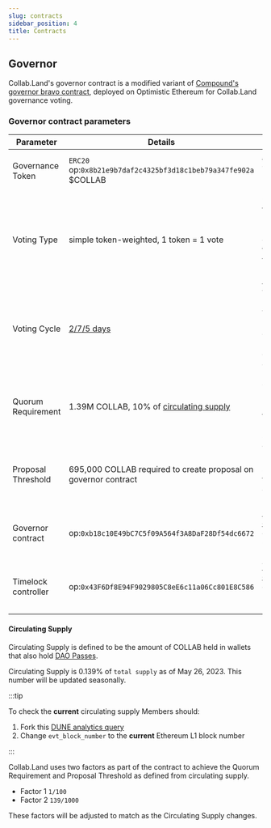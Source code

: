 ```yaml
---
slug: contracts
sidebar_position: 4
title: Contracts
---
```


## Governor

Collab.Land's governor contract is a modified variant of [Compound's governor bravo contract](https://docs.compound.finance/v2/governance/), deployed on Optimistic Ethereum for Collab.Land governance voting.

### Governor contract parameters

| Parameter | Details | Explanation |
| --- | --- | --- |
| Governance  Token | `ERC20` op:`0x8b21e9b7daf2c4325bf3d18c1beb79a347fe902a` $COLLAB | [`ERC20` token](https://optimistic.etherscan.io/address/0x8b21e9b7daf2c4325bf3d18c1beb79a347fe902a) on Optimistic Ethereum |
| Voting Type | simple token-weighted, 1 token = 1 vote | COLLAB tokens must be held in (or delegated to) wallets that hold a membership [DAO Pass](./gov-overview#dao-pass) |
| Voting Cycle | [2/7/5 days](./proposals#proposal-cycle) | Voting delay 2 days, Voting period 7 days, Execution delay 5 days |
| Quorum Requirement | 1.39M COLLAB, 10% of [circulating supply](#circulating-supply) | 0.139% of `total supply` as of 05/26/23, to be updated seasonally |
| Proposal Threshold | 695,000 COLLAB required to create proposal on governor contract | To be updated seasonally to be 50% of Quorum Requirement |
| Governor contract | op:`0xb18c10E49bC7C5f09A564f3A8DaF28Df54dc6672` | [Governor contract](https://optimistic.etherscan.io/address/0xb18c10E49bC7C5f09A564f3A8DaF28Df54dc6672) deployed on Optimism Mainnet
| Timelock controller | op:`0x43F6Df8E94F9029805C8eE6c11a06Cc801E8C586` | [Timelock controller](https://optimistic.etherscan.io/address/0x43F6Df8E94F9029805C8eE6c11a06Cc801E8C586) deployed on Optimism Mainnet

#### Circulating Supply

Circulating Supply is defined to be the amount of COLLAB held in wallets that also hold [DAO Passes](./gov-overview#dao-pass).

Circulating Supply is 0.139% of `total supply` as of May 26, 2023. This number will be updated seasonally.

:::tip

To check the **current** circulating supply Members should:
1. Fork this [DUNE analytics query](https://dune.com/queries/2676795)
2. Change `evt_block_number` to the **current** Ethereum L1 block number

:::

Collab.Land uses two factors as part of the contract to achieve the Quorum Requirement and Proposal Threshold as defined from circulating supply.
- Factor 1 `1/100`
- Factor 2 `139/1000`

These factors will be adjusted to match as the Circulating Supply changes.
